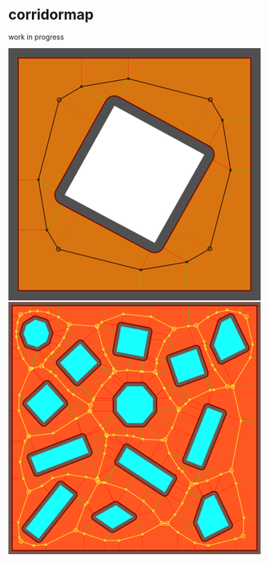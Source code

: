 corridormap
===========
work in progress

![corridor map built for a signle square obstacle](/example/square.png?raw=true) ![corridor map built for multiple polygons](/example/polys.png?raw=true)
